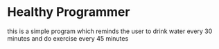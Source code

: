 # Healthy Programmer
 this is a simple program which reminds the user to drink water every 30 minutes and do exercise every 45 minutes
